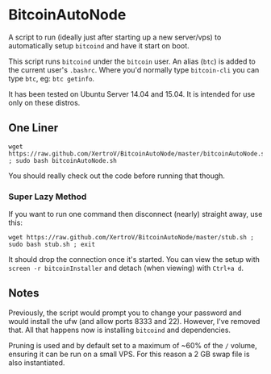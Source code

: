 BitcoinAutoNode
===============

A script to run (ideally just after starting up a new server/vps) to automatically setup `bitcoind` and have it start on boot.

This script runs `bitcoind` under the `bitcoin` user. An alias (`btc`) is added to the current user's `.bashrc`. Where you'd normally type `bitcoin-cli` you can type `btc`, eg: `btc getinfo`.

It has been tested on Ubuntu Server 14.04 and 15.04. It is intended for use only on these distros.

One Liner
---------

    wget https://raw.github.com/XertroV/BitcoinAutoNode/master/bitcoinAutoNode.sh ; sudo bash bitcoinAutoNode.sh

You should really check out the code before running that though.

### Super Lazy Method

If you want to run one command then disconnect (nearly) straight away, use this:

    wget https://raw.github.com/XertroV/BitcoinAutoNode/master/stub.sh ; sudo bash stub.sh ; exit

It should drop the connection once it's started. You can view the setup with `screen -r bitcoinInstaller` and detach (when viewing) with `Ctrl+a d`.


Notes
-----

Previously, the script would prompt you to change your password and would install the ufw (and allow ports 8333 and 22). However, I've removed that. All that happens now is installing `bitcoind` and dependencies.

Pruning is used and by default set to a maximum of ~60% of the `/` volume, ensuring it can be run on a small VPS. For this reason a 2 GB swap file is also instantiated.
